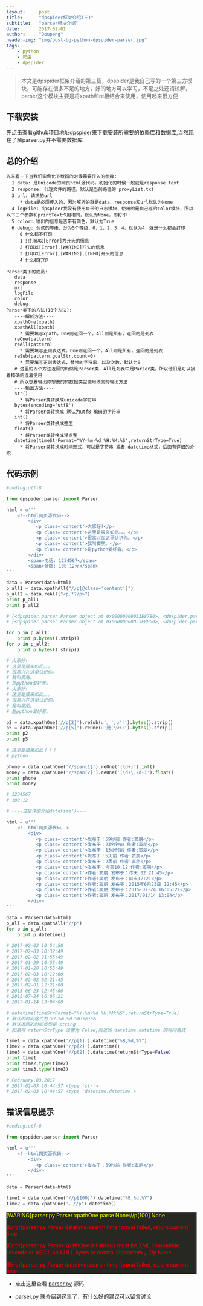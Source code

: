 ```yaml
---
layout:     post
title:      "dpspider框架介绍(三)"
subtitle:   "parser模块介绍"
date:       2017-02-01
author:     "Doupeng"
header-img: "img/post-bg-python-dpspider-parser.jpg"
tags:
    - python
    - 爬虫
    - dpspider
---
```


> 本文是dpspider框架介绍的第三篇，dpspider是我自己写的一个第三方模块，可能存在很多不足的地方，好的地方可以学习，不足之处还请谅解，parser这个模块主要是将xpath和re相结合来使用，使用起来很方便

## 下载安装

先点击查看github项目地址[dpspider](https://github.com/doupengs/dpspider/blob/master/README.md)来下载安装所需要的依赖库和数据库,当然现在了解parser.py并不需要数据库

## 总的介绍

```
先来看一下当我们实例化下载器的时候需要传入的参数:
  1 data: 是Unicode的网页html源代码，初始化的时候一般就是response.text
  2 response: 代理文件的路径，默认是当前路径的 proxyList.txt
  3 url: 请求的url
     * data是必须传入的，因为解析的就是data，response和url默认为None
  4 logFile: dpspider我没有使用自带的日志模块，使用的是自己写的color模块，所以以下三个参数和printText作用相同，默认为None，即打印
  5 color: 输出的信息是否带有颜色，默认为True
  6 debug: 调试的等级，分为5个等级，0，1，2，3，4，默认为4，就是什么都会打印
     0 什么都不打印
     1 只打印以[Error]为开头的信息
     2 打印以[Error],[WARING]开头的信息
     3 打印以[Error],[WARING],[INFO]开头的信息
     4 什么都打印

Parser类下的成员:
   data
   response
   url
   logFile
   color
   debug
Parser类下的方法(10个方法):
   ----解析方法----
   xpathOne(xpath)
   xpathAll(xpath)
     * 需要填写xpath，One则返回一个，All则是所有，返回的是列表
   reOne(pattern)
   reAll(pattern)
     * 需要填写正则表达式，One则返回一个，All则是所有，返回的是列表
   reSub(pattern,goalStr,count=0)
     * 需要填写正则表达式，替换的字符串，以及次数，默认为0
   # 这里的五个方法返回的仍然是Parser类，All是列表中是Parser类，所以他们是可以接着精确的连着使用
   # 所以想要输出你想要的的数据类型使用线面的输出方法
   ----输出方法----
   str()
     * 将Parser类转换成unicode字符串
   bytes(encoding='utf8')
     * 将Parser类转换成 默认为utf8 编码的字符串
   int()
     * 将Parser类转换成整型
   float()
     * 将Parser类转换成浮点型
   datetime(timeStrFormat="%Y-%m-%d %H:%M:%S",returnStrType=True)
     * 将Parser类转换成时间形式，可以是字符串 或者 datetime格式，后面有详细的介绍
```

## 代码示例


```python
#coding:utf-8

from dpspider.parser import Parser

html = u'''
    <!--html网页源代码-->
        <div>
           <p class='content'>大家好!</p>
           <p class='content'>这里是猿来如此。。。</p>
           <p class='content'>很高兴在这里认识你。</p>
           <p class='content'>我叫窦朋。</p>
           <p class='content'>是python爱好者。</p>
        </div>
        <span>电话: 1234567</span>
        <span>金额: 100.12元</span>
'''

data = Parser(data=html)
p_all1 = data.xpathAll("//p[@class='content']")
p_all2 = data.reAll("<p.*?/p>")
print p_all1
print p_all2

# [<dpspider.parser.Parser object at 0x00000000033E8780>, <dpspider.parser.Parser object at 0x00000000033E87B8>, <dpspider.parser.Parser object at 0x00000000033E86D8>, <dpspider.parser.Parser object at 0x00000000033E8710>, <dpspider.parser.Parser object at 0x00000000033E87F0>]
# [<dpspider.parser.Parser object at 0x00000000033E8860>, <dpspider.parser.Parser object at 0x00000000033E8898>, <dpspider.parser.Parser object at 0x00000000033E88D0>, <dpspider.parser.Parser object at 0x00000000033E8908>, <dpspider.parser.Parser object at 0x00000000033E8940>]

for p in p_all1:
    print p.bytes().strip()
for p in p_all2:
    print p.bytes().strip()

# 大家好!
# 这里是猿来如此。。。
# 很高兴在这里认识你。
# 我叫窦朋。
# 是python爱好者。
# 大家好!
# 这里是猿来如此。。。
# 很高兴在这里认识你。
# 我叫窦朋。
# 是python爱好者。

p2 = data.xpathOne('//p[2]').reSub(u'。',u'!').bytes().strip()
p5 = data.xpathOne('//p[5]').reOne(u'是(\w+)').bytes().strip()
print p2
print p5

# 这里是猿来如此！！！
# python

phone = data.xpathOne('//span[1]').reOne('(\d+)').int()
money = data.xpathOne('//span[2]').reOne('(\d+\.\d+)').float()
print phone
print money

# 1234567
# 100.12

# ----这里详细介绍datetime()----

html = u'''
    <!--html网页源代码-->
        <div>
           <p class='content'>发布于：59秒前 作者:窦朋</p>
           <p class='content'>发布于：23分钟前 作者:窦朋</p>
           <p class='content'>发布于：13小时前 作者:窦朋</p>
           <p class='content'>发布于：5天前 作者:窦朋</p>
           <p class='content'>发布于：2周前 作者:窦朋</p>
           <p class='content'>发布于：今天10:12 作者:窦朋</p>
           <p class='content'>作者:窦朋 发布于：昨天 02:21:45</p>
           <p class='content'>作者:窦朋 发布于：前天12:21</p>
           <p class='content'>作者:窦朋 发布于：2015年6月23日 12:45</p>
           <p class='content'>作者:窦朋 发布于：2015-07-24 16:05:21</p>
           <p class='content'>作者:窦朋 发布于：2017/01/14 13:04</p>
        </div>
'''

data = Parser(data=html)
p_all = data.xpathAll("//p")
for p in p_all:
    print p.datetime()
    
# 2017-02-03 10:54:50
# 2017-02-03 10:32:49
# 2017-02-02 21:55:49
# 2017-01-29 10:55:49
# 2017-01-20 10:55:49
# 2017-02-03 10:12:00
# 2017-02-02 02:21:45
# 2017-02-01 12:21:00
# 2015-06-23 12:45:00
# 2015-07-24 16:05:21
# 2017-01-14 13:04:00

# datetime(timeStrFormat="%Y-%m-%d %H:%M:%S",returnStrType=True)
# 默认的时间格式为 %Y-%m-%d %H:%M:%S
# 默认返回的时间类型是 string
# 如果将 returnStrType 设置为 False,则返回 datetime.datetime 的时间格式

time1 = data.xpathOne('//p[1]').datetime("%B,%d,%Y")
time2 = data.xpathOne('//p[2]').datetime()
time3 = data.xpathOne('//p[2]').datetime(returnStrType=False)
print time1
print time2,type(time2)
print time3,type(time3)

# February,03,2017
# 2017-02-03 10:44:57 <type 'str'>
# 2017-02-03 10:44:57 <type 'datetime.datetime'>
```



## 错误信息提示

```python
#coding:utf-8

from dpspider.parser import Parser

html = u'''
    <!--html网页源代码-->
        <div>
           <p class='content'>发布于：59秒前 作者:窦朋</p>
        </div>
'''

data = Parser(data=html)

time1 = data.xpathOne('//p[100]').datetime("%B,%d,%Y")
time2 = data.xpathOne('。//p').datetime()
```

<div style="background-color:rgb(39,40,34)">
    <span style="color:yellow">[WARING]parser.py Parser xpathOne parse None://p[100] None</span>
    <p style="color:red">[Error]parser.py Parser datetime:search time format failed, return current time</p>
    <span style="color:red">[Error]parser.py Parser xpathOne:All strings must be XML compatible: Unicode or ASCII, no NULL bytes or control characters 。//p None</span>
    <p style="color:red">[Error]parser.py Parser datetime:search time format failed, return current time</p>
</div>

- 点击这里查看 [parser.py](https://github.com/doupengs/dpspider/blob/master/dpspider/parser.py) 源码

- parser.py 就介绍到这里了，有什么好的建议可以留言讨论

